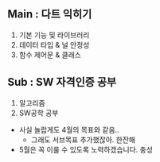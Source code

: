 ## Main : 다트 익히기
1. 기본 기능 및 라이브러리
2. 데이터 타입 & 널 안정성
3. 함수 제어문 & 클래스

## Sub : SW 자격인증 공부
1. 알고리즘
2. SW공학 공부

* 사실 놀랍게도 4월의 목표와 같음..
	* 그래도 서브목표 추가했잖아. 한잔해
* 5월은 꼭 이룰 수 있도록 노력하겠습니다. 충성
